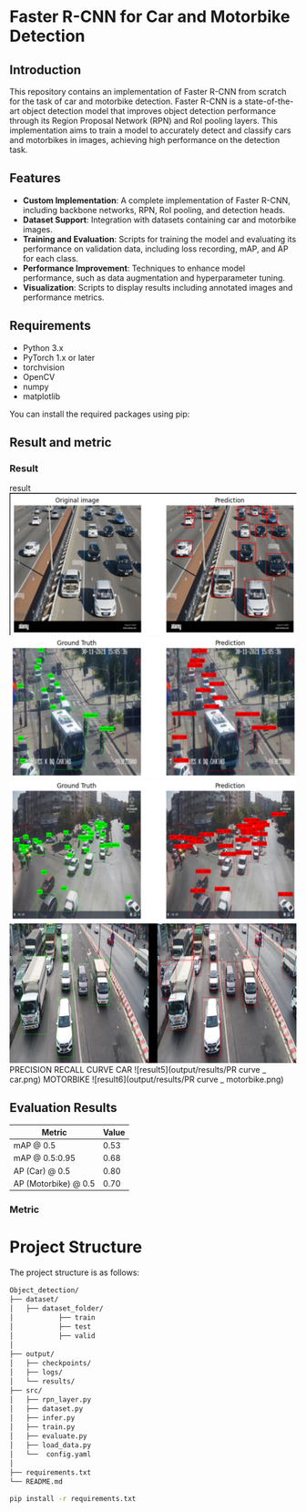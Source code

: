 # Faster R-CNN for Car and Motorbike Detection

## Introduction

This repository contains an implementation of Faster R-CNN from scratch for the task of car and motorbike detection. Faster R-CNN is a state-of-the-art object detection model that improves object detection performance through its Region Proposal Network (RPN) and RoI pooling layers. This implementation aims to train a model to accurately detect and classify cars and motorbikes in images, achieving high performance on the detection task.

## Features

- **Custom Implementation**: A complete implementation of Faster R-CNN, including backbone networks, RPN, RoI pooling, and detection heads.
- **Dataset Support**: Integration with datasets containing car and motorbike images.
- **Training and Evaluation**: Scripts for training the model and evaluating its performance on validation data, including loss recording, mAP, and AP for each class.
- **Performance Improvement**: Techniques to enhance model performance, such as data augmentation and hyperparameter tuning.
- **Visualization**: Scripts to display results including annotated images and performance metrics.

## Requirements

- Python 3.x
- PyTorch 1.x or later
- torchvision
- OpenCV
- numpy
- matplotlib

You can install the required packages using pip:


## Result and metric
### Result
result
![result1](output/results/1.png)
![result2](output/results/3.png)
![result3](output/results/6.png)
![result4](output/results/concat_1.png)
PRECISION RECALL CURVE
CAR
![result5](output/results/PR curve _ car.png)
MOTORBIKE
![result6](output/results/PR curve _ motorbike.png)


## Evaluation Results

| Metric         | Value |
|----------------|-------|
| mAP @ 0.5      | 0.53  |
| mAP @ 0.5:0.95 | 0.68  |
| AP (Car) @ 0.5 | 0.80  |
| AP (Motorbike) @ 0.5 | 0.70  |

### Metric 

# Project Structure

The project structure is as follows:

 
    Object_detection/
    ├── dataset/
    │   ├── dataset_folder/
    │           ├── train
    │           ├── test
    │           ├── valid
    │   
    ├── output/
    │   ├── checkpoints/
    │   ├── logs/
    │   └── results/
    ├── src/
    │   ├── rpn_layer.py
    │   ├── dataset.py
    │   ├── infer.py
    │   ├── train.py
    │   ├── evaluate.py
    │   ├── load_data.py
    │   └──  config.yaml
    │ 
    ├── requirements.txt
    └── README.md
```bash
pip install -r requirements.txt





